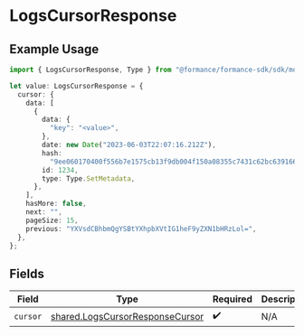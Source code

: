 # LogsCursorResponse

## Example Usage

```typescript
import { LogsCursorResponse, Type } from "@formance/formance-sdk/sdk/models/shared";

let value: LogsCursorResponse = {
  cursor: {
    data: [
      {
        data: {
          "key": "<value>",
        },
        date: new Date("2023-06-03T22:07:16.212Z"),
        hash:
          "9ee060170400f556b7e1575cb13f9db004f150a08355c7431c62bc639166431e",
        id: 1234,
        type: Type.SetMetadata,
      },
    ],
    hasMore: false,
    next: "",
    pageSize: 15,
    previous: "YXVsdCBhbmQgYSBtYXhpbXVtIG1heF9yZXN1bHRzLol=",
  },
};
```

## Fields

| Field                                                                                     | Type                                                                                      | Required                                                                                  | Description                                                                               |
| ----------------------------------------------------------------------------------------- | ----------------------------------------------------------------------------------------- | ----------------------------------------------------------------------------------------- | ----------------------------------------------------------------------------------------- |
| `cursor`                                                                                  | [shared.LogsCursorResponseCursor](../../../sdk/models/shared/logscursorresponsecursor.md) | :heavy_check_mark:                                                                        | N/A                                                                                       |